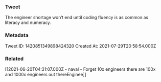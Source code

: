 ### Tweet
The engineer shortage won’t end until coding fluency is as common as literacy and numeracy.

### Metadata
Tweet ID: 1420851349898424320
Created At: 2021-07-29T20:58:54.000Z

### Related
[[2021-06-20T04:31:07.000Z - naval - Forget 10x engineers there are 100x and 1000x engineers out thereEnginee]]


